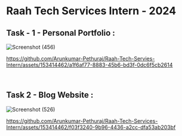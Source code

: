 # Raah Tech Services Intern - 2024

## Task - 1 - Personal Portfolio :

![Screenshot (456)](https://github.com/Arunkumar-Pethuraj/Raah-Tech-Servies-Intern/assets/153414462/247c5479-3a7f-4527-a06d-f2045e38c6d5)

https://github.com/Arunkumar-Pethuraj/Raah-Tech-Servies-Intern/assets/153414462/a1f6af77-8883-45b6-bd3f-0dc6f5cb2614

<br>

## Task 2 - Blog Website :

![Screenshot (526)](https://github.com/Arunkumar-Pethuraj/Raah-Tech-Services-Intern/assets/153414462/ad3f077e-c227-45cf-9042-14915884be88)


https://github.com/Arunkumar-Pethuraj/Raah-Tech-Services-Intern/assets/153414462/f03f3240-9b96-4436-a2cc-dfa53ab203bf

<br>






